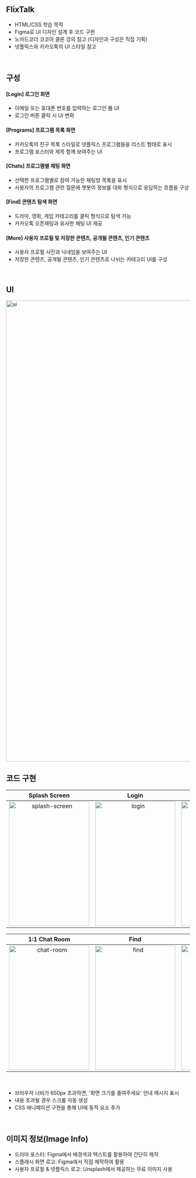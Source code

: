 ## FlixTalk
- HTML/CSS 학습 목적
- Figma로 UI 디자인 설계 후 코드 구현  
- 노마드코더 코코아 클론 강의 참고 (디자인과 구성은 직접 기획)  
- 넷플릭스와 카카오톡의 UI 스타일 참고

<br>

## 구성
#### [Login] 로그인 화면
- 이메일 또는 휴대폰 번호를 입력하는 로그인 폼 UI
- 로그인 버튼 클릭 시 UI 변화
  
#### [Programs] 프로그램 목록 화면
- 카카오톡의 친구 목록 스타일로 넷플릭스 프로그램들을 리스트 형태로 표시
- 프로그램 포스터와 제목 함께 보여주는 UI

#### [Chats] 프로그램별 채팅 화면
- 선택한 프로그램별로 참여 가능한 채팅방 목록을 표시
- 사용자의 프로그램 관련 질문에 챗봇이 정보를 대화 형식으로 응답하는 흐름을 구상

#### [Find] 콘텐츠 탐색 화면
- 드라마, 영화, 게임 카테고리를 클릭 형식으로 탐색 가능
- 카카오톡 오픈채팅과 유사한 채팅 UI 제공

#### [More] 사용자 프로필 및 저장한 콘텐츠, 공개될 콘텐츠, 인기 콘텐츠
- 사용자 프로필 사진과 닉네임을 보여주는 UI
- 저장한 콘텐츠, 공개될 콘텐츠, 인기 콘텐츠로 나뉘는 카테고리 UI를 구성

<br>

## UI
<img width="1260" alt="ui" src="https://github.com/user-attachments/assets/631e8daf-dcb0-43f1-8b38-482e4dc6e5e9" />

<br>

## 코드 구현
| Splash Screen | Login | Programs | Chats |
| :-----------: | :---: | :------: | :---: |
| <img width="220" height="340" alt="splash-screen" src="https://github.com/user-attachments/assets/468e4100-f9bb-4df9-9457-4e487c098c0d" /> | <img width="220" height="340" alt="login" src="https://github.com/user-attachments/assets/9fe151fa-eedf-43e0-b30d-fc971fba5a7f" /> | <img width="220" height="340" alt="programs" src="https://github.com/user-attachments/assets/f0ff49e0-f0cc-4682-aaf2-1bbc6f9dbe1a" /> | <img width="220" height="340" alt="chats" src="https://github.com/user-attachments/assets/df6cadc3-396f-48fa-9b41-f96538ece7e2" /> 

| 1:1 Chat Room | Find | More | Window Size |
| :-----------: | :--: | :--: | :---------: |
| <img width="220" height="340" alt="chat-room" src="https://github.com/user-attachments/assets/341ce28e-61d9-4058-a79d-852b953cd194" /> | <img width="220" height="340" alt="find" src="https://github.com/user-attachments/assets/6cbf14bf-f60f-4252-aa3c-2c64faddfc8d" /> | <img width="220" height="340" alt="more" src="https://github.com/user-attachments/assets/bd1c66c3-b2d7-4cdd-9ad7-7f02f8e3626f" /> | <img width="220" height="340" alt="window" src="https://github.com/user-attachments/assets/7cd03a00-b92b-4c6d-9948-d73ad579483a" />

<br>

- 브라우저 너비가 650px 초과하면, '화면 크기를 줄여주세요' 안내 메시지 표시
- 내용 초과될 경우 스크롤 자동 생성
- CSS 애니메이션 구현을 통해 UI에 동적 요소 추가

<br>

## 이미지 정보(Image Info)
- 드라마 포스터: Figma에서 배경색과 텍스트를 활용하여 간단히 제작
- 스플래시 화면 로고: Figma에서 직접 제작하여 활용
- 사용자 프로필 & 넷플릭스 로고: Unsplash에서 제공하는 무료 이미지 사용
